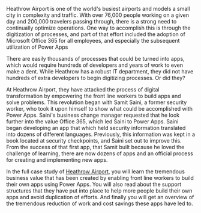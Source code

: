 Heathrow Airport is one of the world's busiest airports and models a  small city in complexity and traffic. With over 76,000 people working on a given day and 200,000 travelers passing through, there is a strong need to continually optimize operations. One way to accomplish this is through the digitization of processes, and part of that effort included the adoption of Microsoft Office 365 for all employees, and especially the subsequent utilization of Power Apps 

There are easily thousands of processes that could be turned into apps, which would require hundreds of developers and years of work to even make a dent. While Heathrow has a robust IT department, they did not have hundreds of extra developers to begin digitizing processes. Or did they?

At Heathrow Airport, they have attacked the process of digital transformation by empowering the front line workers to build apps and solve problems. This revolution began with Samit Saini, a former security worker, who took it upon himself to show what could be accomplished with Power Apps. Saini's business change manager requested that he look further into the value Office 365, which led Saini to Power Apps. Saini began developing an app that which held security information translated into dozens of different languages. Previously, this information was kept in a book located at security checkpoints, and Saini set out to improve this. From the success of that first app, that Samit built because he loved the challenge of learning, there are now dozens of apps and an official process for creating and implementing new apps.

In the full case study of [Heathrow Airport](https://customers.microsoft.com/story/766053-heathrow-airport-travel-transportation-power-apps), you will learn the tremendous business value that has been created by enabling front line workers to build their own apps using Power Apps. You will also read about the support structures that they have put into place to help more people build their own apps and avoid duplication of efforts. And finally you will get an overview of the tremendous reduction of work and cost savings these apps have led to. 

